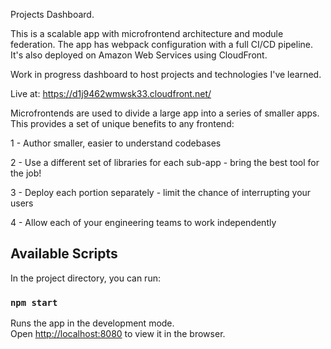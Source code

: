 Projects Dashboard.

This is a scalable app with microfrontend architecture and module federation. The app has webpack configuration with a full CI/CD pipeline. It's also deployed on Amazon Web Services using CloudFront.

Work in progress dashboard to host projects and technologies I've learned.

Live at: https://d1j9462wmwsk33.cloudfront.net/

Microfrontends are used to divide a large app into a series of smaller apps. This provides a set of unique benefits to any frontend:

1 - Author smaller, easier to understand codebases

2 - Use a different set of libraries for each sub-app - bring the best tool for the job!

3 - Deploy each portion separately - limit the chance of interrupting your users

4 - Allow each of your engineering teams to work independently

## Available Scripts

In the project directory, you can run:

### `npm start`

Runs the app in the development mode.<br />
Open [http://localhost:8080](http://localhost:8080) to view it in the browser.


